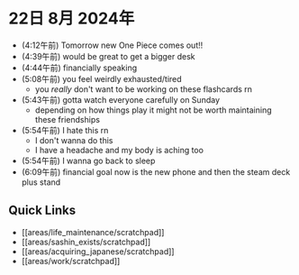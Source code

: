# 22日 8月 2024年
- (4:12午前) Tomorrow new One Piece comes out!!
- (4:39午前) would be great to get a bigger desk
- (4:44午前) financially speaking
- (5:08午前) you feel weirdly exhausted/tired
  - you *really* don't want to be working on these flashcards rn
- (5:43午前) gotta watch everyone carefully on Sunday
  - depending on how things play it might not be worth maintaining these friendships
- (5:54午前) I hate this rn
  - I don't wanna do this
  - I have a headache and my body is aching too
- (5:54午前) I wanna go back to sleep
- (6:09午前) financial goal now is the new phone and then the steam deck plus stand


 



 



## Quick Links
- [[areas/life_maintenance/scratchpad]]
- [[areas/sashin_exists/scratchpad]]
- [[areas/acquiring_japanese/scratchpad]]
- [[areas/work/scratchpad]]
